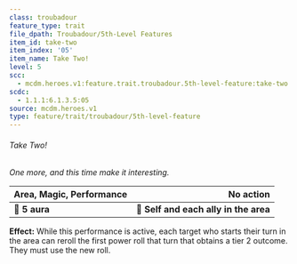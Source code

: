 ```yaml
---
class: troubadour
feature_type: trait
file_dpath: Troubadour/5th-Level Features
item_id: take-two
item_index: '05'
item_name: Take Two!
level: 5
scc:
  - mcdm.heroes.v1:feature.trait.troubadour.5th-level-feature:take-two
scdc:
  - 1.1.1:6.1.3.5:05
source: mcdm.heroes.v1
type: feature/trait/troubadour/5th-level-feature
---
```


###### Take Two!

*One more, and this time make it interesting.*

| **Area, Magic, Performance** |                         **No action** |
| ---------------------------- | ------------------------------------: |
| **📏 5 aura**                | **🎯 Self and each ally in the area** |

**Effect:** While this performance is active, each target who starts their turn in the area can reroll the first power roll that turn that obtains a tier 2 outcome. They must use the new roll.
